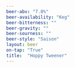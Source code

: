 ```yaml
---
beer-abv: "7.0%"
beer-availability: "Keg"
beer-bitterness: ""
beer-gravity: ""
beer-sourness: ""
beer-style: "Saison"
layout: beer
on-tap: "True"
title:  "Hoppy Tweener"
---
```

